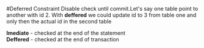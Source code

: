 #Deferred Constraint
Disable check until commit.Let's say one table point to another with id 2. With **deffered** we could update id to 3 from table one and only then the actual id in the second table

**Imediate** - checked at the end of the statement   
**Deffered** - checked at the end of transaction
